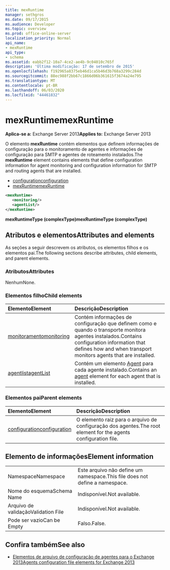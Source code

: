 ```yaml
---
title: mexRuntime
manager: sethgros
ms.date: 09/17/2015
ms.audience: Developer
ms.topic: overview
ms.prod: office-online-server
localization_priority: Normal
api_name:
- mexRuntime
api_type:
- schema
ms.assetid: eabb2f12-10a7-4ce2-ae4b-9c04010c765f
description: 'Última modificação: 17 de setembro de 2015'
ms.openlocfilehash: f192965a8375eb46d1ca5b46d3b768a3299c284d
ms.sourcegitcommit: 88ec988f2bb67c1866d06b361615f3674a24e795
ms.translationtype: MT
ms.contentlocale: pt-BR
ms.lasthandoff: 06/03/2020
ms.locfileid: "44461832"
---
```

# <a name="mexruntime"></a><span data-ttu-id="d7499-103">mexRuntime</span><span class="sxs-lookup"><span data-stu-id="d7499-103">mexRuntime</span></span>
  
<span data-ttu-id="d7499-104">**Aplica-se a:** Exchange Server 2013</span><span class="sxs-lookup"><span data-stu-id="d7499-104">**Applies to:** Exchange Server 2013</span></span>
  
<span data-ttu-id="d7499-105">O elemento **mexRuntime** contém elementos que definem informações de configuração para o monitoramento de agentes e informações de configuração para SMTP e agentes de roteamento instalados.</span><span class="sxs-lookup"><span data-stu-id="d7499-105">The **mexRuntime** element contains elements that define configuration information for agent monitoring and configuration information for SMTP and routing agents that are installed.</span></span> 
  
- [<span data-ttu-id="d7499-106">configuration</span><span class="sxs-lookup"><span data-stu-id="d7499-106">configuration</span></span>](configuration.md)  
- [<span data-ttu-id="d7499-107">mexRuntime</span><span class="sxs-lookup"><span data-stu-id="d7499-107">mexRuntime</span></span>](mexruntime.md)
  
```XML
<mexRuntime>
   <monitoring/>
   <agentList/>
</mexRuntime>
```

<span data-ttu-id="d7499-108">**mexRuntimeType (complexType)**</span><span class="sxs-lookup"><span data-stu-id="d7499-108">**mexRuntimeType (complexType)**</span></span>

## <a name="attributes-and-elements"></a><span data-ttu-id="d7499-109">Atributos e elementos</span><span class="sxs-lookup"><span data-stu-id="d7499-109">Attributes and elements</span></span>

<span data-ttu-id="d7499-110">As seções a seguir descrevem os atributos, os elementos filhos e os elementos pai.</span><span class="sxs-lookup"><span data-stu-id="d7499-110">The following sections describe attributes, child elements, and parent elements.</span></span>
  
### <a name="attributes"></a><span data-ttu-id="d7499-111">Atributos</span><span class="sxs-lookup"><span data-stu-id="d7499-111">Attributes</span></span>

<span data-ttu-id="d7499-112">Nenhum</span><span class="sxs-lookup"><span data-stu-id="d7499-112">None.</span></span>
  
### <a name="child-elements"></a><span data-ttu-id="d7499-113">Elementos filho</span><span class="sxs-lookup"><span data-stu-id="d7499-113">Child elements</span></span>

|<span data-ttu-id="d7499-114">**Elemento**</span><span class="sxs-lookup"><span data-stu-id="d7499-114">**Element**</span></span>|<span data-ttu-id="d7499-115">**Descrição**</span><span class="sxs-lookup"><span data-stu-id="d7499-115">**Description**</span></span>|
|:-----|:-----|
|[<span data-ttu-id="d7499-116">monitoramento</span><span class="sxs-lookup"><span data-stu-id="d7499-116">monitoring</span></span>](monitoring.md) <br/> |<span data-ttu-id="d7499-117">Contém informações de configuração que definem como e quando o transporte monitora agentes instalados.</span><span class="sxs-lookup"><span data-stu-id="d7499-117">Contains configuration information that defines how and when transport monitors agents that are installed.</span></span>  <br/> |
|[<span data-ttu-id="d7499-118">agentlist</span><span class="sxs-lookup"><span data-stu-id="d7499-118">agentList</span></span>](agentlist.md) <br/> |<span data-ttu-id="d7499-119">Contém um elemento [Agent](agent.md) para cada agente instalado.</span><span class="sxs-lookup"><span data-stu-id="d7499-119">Contains an [agent](agent.md) element for each agent that is installed.</span></span>  <br/> |
   
### <a name="parent-elements"></a><span data-ttu-id="d7499-120">Elementos pai</span><span class="sxs-lookup"><span data-stu-id="d7499-120">Parent elements</span></span>

|<span data-ttu-id="d7499-121">**Elemento**</span><span class="sxs-lookup"><span data-stu-id="d7499-121">**Element**</span></span>|<span data-ttu-id="d7499-122">**Descrição**</span><span class="sxs-lookup"><span data-stu-id="d7499-122">**Description**</span></span>|
|:-----|:-----|
|[<span data-ttu-id="d7499-123">configuration</span><span class="sxs-lookup"><span data-stu-id="d7499-123">configuration</span></span>](configuration.md) <br/> |<span data-ttu-id="d7499-124">O elemento raiz para o arquivo de configuração dos agentes.</span><span class="sxs-lookup"><span data-stu-id="d7499-124">The root element for the agents configuration file.</span></span>  <br/> |
   
## <a name="element-information"></a><span data-ttu-id="d7499-125">Elemento de informações</span><span class="sxs-lookup"><span data-stu-id="d7499-125">Element information</span></span>

|||
|:-----|:-----|
|<span data-ttu-id="d7499-126">Namespace</span><span class="sxs-lookup"><span data-stu-id="d7499-126">Namespace</span></span>  <br/> |<span data-ttu-id="d7499-127">Este arquivo não define um namespace.</span><span class="sxs-lookup"><span data-stu-id="d7499-127">This file does not define a namespace.</span></span>  <br/> |
|<span data-ttu-id="d7499-128">Nome do esquema</span><span class="sxs-lookup"><span data-stu-id="d7499-128">Schema Name</span></span>  <br/> |<span data-ttu-id="d7499-129">Indisponível.</span><span class="sxs-lookup"><span data-stu-id="d7499-129">Not available.</span></span>  <br/> |
|<span data-ttu-id="d7499-130">Arquivo de validação</span><span class="sxs-lookup"><span data-stu-id="d7499-130">Validation File</span></span>  <br/> |<span data-ttu-id="d7499-131">Indisponível.</span><span class="sxs-lookup"><span data-stu-id="d7499-131">Not available.</span></span>  <br/> |
|<span data-ttu-id="d7499-132">Pode ser vazio</span><span class="sxs-lookup"><span data-stu-id="d7499-132">Can be Empty</span></span>  <br/> |<span data-ttu-id="d7499-133">Falso.</span><span class="sxs-lookup"><span data-stu-id="d7499-133">False.</span></span>  <br/> |
   
## <a name="see-also"></a><span data-ttu-id="d7499-134">Confira também</span><span class="sxs-lookup"><span data-stu-id="d7499-134">See also</span></span>

- [<span data-ttu-id="d7499-135">Elementos de arquivo de configuração de agentes para o Exchange 2013</span><span class="sxs-lookup"><span data-stu-id="d7499-135">Agents configuration file elements for Exchange 2013</span></span>](agents-configuration-file-elements-for-exchange-2013.md)

